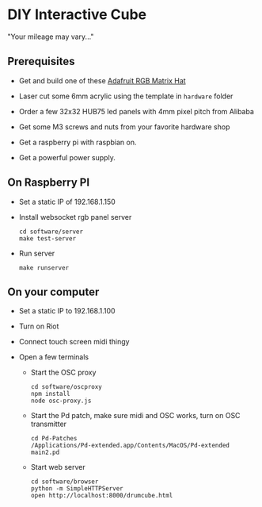 DIY Interactive Cube
====================

"Your mileage may vary..."



Prerequisites
-------------

* Get and build one of these [Adafruit RGB Matrix Hat](https://www.adafruit.com/products/2345)

* Laser cut some 6mm acrylic using the template in `hardware` folder

* Order a few 32x32 HUB75 led panels with 4mm pixel pitch from Alibaba

* Get some M3 screws and nuts from your favorite hardware shop

* Get a raspberry pi with raspbian on.

* Get a powerful power supply.



On Raspberry PI
---------------


* Set a static IP of 192.168.1.150

* Install websocket rgb panel server

    ```
    cd software/server
    make test-server
    ```

* Run server

    ```
    make runserver
    ```



On your computer
----------------

* Set a static IP to 192.168.1.100

* Turn on Riot

* Connect touch screen midi thingy

* Open a few terminals

    * Start the OSC proxy

        ```
        cd software/oscproxy
        npm install
        node osc-proxy.js
        ```

    * Start the Pd patch, make sure midi and OSC works, turn on OSC transmitter

        ```
        cd Pd-Patches
        /Applications/Pd-extended.app/Contents/MacOS/Pd-extended main2.pd
        ```

    * Start web server

        ```
        cd software/browser
        python -m SimpleHTTPServer
        open http://localhost:8000/drumcube.html
        ```



